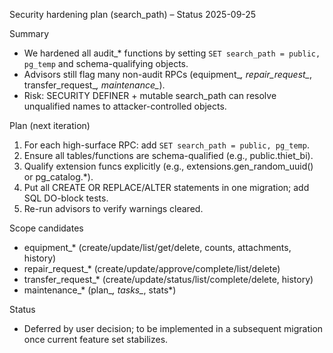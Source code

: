 Security hardening plan (search_path) – Status 2025-09-25

Summary
- We hardened all audit_* functions by setting `SET search_path = public, pg_temp` and schema-qualifying objects.
- Advisors still flag many non-audit RPCs (equipment_*, repair_request_*, transfer_request_*, maintenance_*).
- Risk: SECURITY DEFINER + mutable search_path can resolve unqualified names to attacker-controlled objects.

Plan (next iteration)
1) For each high-surface RPC: add `SET search_path = public, pg_temp`.
2) Ensure all tables/functions are schema-qualified (e.g., public.thiet_bi).
3) Qualify extension funcs explicitly (e.g., extensions.gen_random_uuid() or pg_catalog.*).
4) Put all CREATE OR REPLACE/ALTER statements in one migration; add SQL DO-block tests.
5) Re-run advisors to verify warnings cleared.

Scope candidates
- equipment_* (create/update/list/get/delete, counts, attachments, history)
- repair_request_* (create/update/approve/complete/list/delete)
- transfer_request_* (create/update/status/list/complete/delete, history)
- maintenance_* (plan_*, tasks_*, stats*)

Status
- Deferred by user decision; to be implemented in a subsequent migration once current feature set stabilizes.